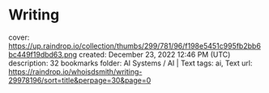 # Writing

cover: https://up.raindrop.io/collection/thumbs/299/781/96/f198e5451c995fb2bb6bc449f19dbd63.png
created: December 23, 2022 12:46 PM (UTC)
description: 32 bookmarks
folder: AI Systems / AI | Text
tags: ai, Text
url: https://raindrop.io/whoisdsmith/writing-29978196/sort=title&perpage=30&page=0